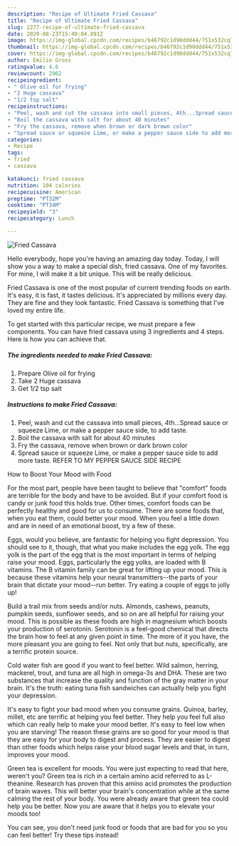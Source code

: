 ```yaml
---
description: "Recipe of Ultimate Fried Cassava"
title: "Recipe of Ultimate Fried Cassava"
slug: 2277-recipe-of-ultimate-fried-cassava
date: 2020-08-23T15:40:04.891Z
image: https://img-global.cpcdn.com/recipes/b46792c1d90ddd44/751x532cq70/fried-cassava-recipe-main-photo.jpg
thumbnail: https://img-global.cpcdn.com/recipes/b46792c1d90ddd44/751x532cq70/fried-cassava-recipe-main-photo.jpg
cover: https://img-global.cpcdn.com/recipes/b46792c1d90ddd44/751x532cq70/fried-cassava-recipe-main-photo.jpg
author: Emilie Gross
ratingvalue: 4.6
reviewcount: 2962
recipeingredient:
- " Olive oil for frying"
- "2 Huge cassava"
- "1/2 tsp salt"
recipeinstructions:
- "Peel, wash and cut the cassava into small pieces, 4th...Spread sauce or squeeze Lime, or make a pepper sauce side, to add taste."
- "Boil the cassava with salt for about 40 minutes"
- "Fry the cassava, remove when brown or dark brown color"
- "Spread sauce or squeeze Lime, or make a pepper sauce side to add more taste. REFER TO MY PEPPER SAUCE SIDE RECIPE"
categories:
- Recipe
tags:
- fried
- cassava

katakunci: fried cassava 
nutrition: 104 calories
recipecuisine: American
preptime: "PT32M"
cooktime: "PT34M"
recipeyield: "3"
recipecategory: Lunch

---
```



![Fried Cassava](https://img-global.cpcdn.com/recipes/b46792c1d90ddd44/751x532cq70/fried-cassava-recipe-main-photo.jpg)

Hello everybody, hope you're having an amazing day today. Today, I will show you a way to make a special dish, fried cassava. One of my favorites. For mine, I will make it a bit unique. This will be really delicious.

Fried Cassava is one of the most popular of current trending foods on earth. It's easy, it is fast, it tastes delicious. It's appreciated by millions every day. They are fine and they look fantastic. Fried Cassava is something that I've loved my entire life.




To get started with this particular recipe, we must prepare a few components. You can have fried cassava using 3 ingredients and 4 steps. Here is how you can achieve that.

<!--inarticleads1-->

##### The ingredients needed to make Fried Cassava:

1. Prepare  Olive oil for frying
1. Take 2 Huge cassava
1. Get 1/2 tsp salt




<!--inarticleads2-->

##### Instructions to make Fried Cassava:

1. Peel, wash and cut the cassava into small pieces, 4th...Spread sauce or squeeze Lime, or make a pepper sauce side, to add taste.
1. Boil the cassava with salt for about 40 minutes
1. Fry the cassava, remove when brown or dark brown color
1. Spread sauce or squeeze Lime, or make a pepper sauce side to add more taste. REFER TO MY PEPPER SAUCE SIDE RECIPE




How to Boost Your Mood with Food


For the most part, people have been taught to believe that "comfort" foods are terrible for the body and have to be avoided. But if your comfort food is candy or junk food this holds true. Other times, comfort foods can be perfectly healthy and good for us to consume. There are some foods that, when you eat them, could better your mood. When you feel a little down and are in need of an emotional boost, try a few of these.

Eggs, would you believe, are fantastic for helping you fight depression. You should see to it, though, that what you make includes the egg yolk. The egg yolk is the part of the egg that is the most important in terms of helping raise your mood. Eggs, particularly the egg yolks, are loaded with B vitamins. The B vitamin family can be great for lifting up your mood. This is because these vitamins help your neural transmitters--the parts of your brain that dictate your mood--run better. Try eating a couple of eggs to jolly up!

Build a trail mix from seeds and/or nuts. Almonds, cashews, peanuts, pumpkin seeds, sunflower seeds, and so on are all helpful for raising your mood. This is possible as these foods are high in magnesium which boosts your production of serotonin. Serotonin is a feel-good chemical that directs the brain how to feel at any given point in time. The more of it you have, the more pleasant you are going to feel. Not only that but nuts, specifically, are a terrific protein source.

Cold water fish are good if you want to feel better. Wild salmon, herring, mackerel, trout, and tuna are all high in omega-3s and DHA. These are two substances that increase the quality and function of the gray matter in your brain. It's the truth: eating tuna fish sandwiches can actually help you fight your depression. 

It's easy to fight your bad mood when you consume grains. Quinoa, barley, millet, etc are terrific at helping you feel better. They help you feel full also which can really help to make your mood better. It's easy to feel low when you are starving! The reason these grains are so good for your mood is that they are easy for your body to digest and process. They are easier to digest than other foods which helps raise your blood sugar levels and that, in turn, improves your mood.

Green tea is excellent for moods. You were just expecting to read that here, weren't you? Green tea is rich in a certain amino acid referred to as L-theanine. Research has proven that this amino acid promotes the production of brain waves. This will better your brain's concentration while at the same calming the rest of your body. You were already aware that green tea could help you be better. Now you are aware that it helps you to elevate your moods too!

You can see, you don't need junk food or foods that are bad for you so you can feel better! Try  these tips  instead!

